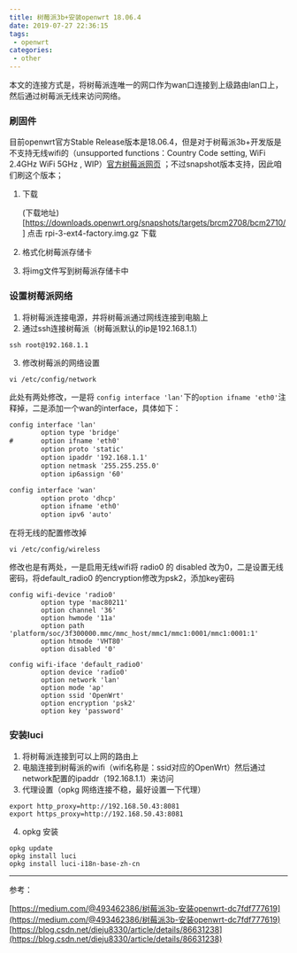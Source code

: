 ```yaml
---
title: 树莓派3b+安装openwrt 18.06.4
date: 2019-07-27 22:36:15
tags: 
 - openwrt
categories: 
 - other
---
```


本文的连接方式是，将树莓派连唯一的网口作为wan口连接到上级路由lan口上，然后通过树莓派无线来访问网络。



### 刷固件

目前openwrt官方Stable Release版本是18.06.4，但是对于树莓派3b+开发版是不支持无线wifi的（unsupported functions：Country Code setting, WiFi 2.4GHz  WiFi 5GHz , WIP）[官方树莓派网页](https://openwrt.org/toh/raspberry_pi_foundation/raspberry_pi) ；不过snapshot版本支持，因此咱们刷这个版本；

1. 下载

    (下载地址)[https://downloads.openwrt.org/snapshots/targets/brcm2708/bcm2710/ ] 点击 rpi-3-ext4-factory.img.gz 下载

2. 格式化树莓派存储卡

3. 将img文件写到树莓派存储卡中

   

### 设置树莓派网络

1. 将树莓派连接电源，并将树莓派通过网线连接到电脑上
2. 通过ssh连接树莓派（树莓派默认的ip是192.168.1.1）

```shell
ssh root@192.168.1.1
```

3. 修改树莓派的网络设置

```shell
vi /etc/config/network
```

此处有两处修改，一是将 `config interface 'lan'`下的`option ifname 'eth0'`注释掉，二是添加一个wan的interface，具体如下：

```txt
config interface 'lan'
        option type 'bridge'
#       option ifname 'eth0'
        option proto 'static'
        option ipaddr '192.168.1.1'
        option netmask '255.255.255.0'
        option ip6assign '60'

config interface 'wan'
        option proto 'dhcp'
        option ifname 'eth0'
        option ipv6 'auto'
```

在将无线的配置修改掉

```shell
vi /etc/config/wireless
```

修改也是有两处，一是启用无线wifi将 radio0 的 disabled 改为0，二是设置无线密码，将default_radio0 的encryption修改为psk2，添加key密码

```
config wifi-device 'radio0'
        option type 'mac80211'
        option channel '36'
        option hwmode '11a'
        option path 'platform/soc/3f300000.mmc/mmc_host/mmc1/mmc1:0001/mmc1:0001:1'
        option htmode 'VHT80'
        option disabled '0'

config wifi-iface 'default_radio0'
        option device 'radio0'
        option network 'lan'
        option mode 'ap'
        option ssid 'OpenWrt'
        option encryption 'psk2'
        option key 'password'
```



### 安装luci

1. 将树莓派连接到可以上网的路由上
2. 电脑连接到树莓派的wifi（wifi名称是：ssid对应的OpenWrt）然后通过network配置的ipaddr（192.168.1.1）来访问
3. 代理设置（opkg 网络连接不稳，最好设置一下代理）

```shell
export http_proxy=http://192.168.50.43:8081
export https_proxy=http://192.168.50.43:8081
```
4. opkg 安装

```shell
opkg update
opkg install luci
opkg install luci-i18n-base-zh-cn
```

<!--

### 安装v2ray

```shell
opkg install bash
opkg install curl
opkg install unzip

curl -L -s https://install.direct/go.sh
bash go.sh
```

-->

---

参考：

[https://medium.com/@493462386/树莓派3b-安装openwrt-dc7fdf777619](https://medium.com/@493462386/树莓派3b-安装openwrt-dc7fdf777619)
[https://blog.csdn.net/dieju8330/article/details/86631238](https://blog.csdn.net/dieju8330/article/details/86631238)

